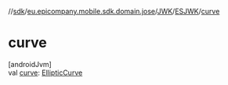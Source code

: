 //[sdk](../../../../index.md)/[eu.epicompany.mobile.sdk.domain.jose](../../index.md)/[JWK](../index.md)/[ESJWK](index.md)/[curve](curve.md)

# curve

[androidJvm]\
val [curve](curve.md): [EllipticCurve](../../-elliptic-curve/index.md)
